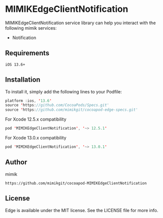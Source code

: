 # MIMIKEdgeClientNotification

 MIMIKEdgeClientNotification service library can help you interact with the following mimik services:

 * Notification

## Requirements
```
iOS 13.6+
```

## Installation

To install it, simply add the following lines to your Podfile:

```swift
platform :ios, '13.6'
source 'https://github.com/CocoaPods/Specs.git'
source 'https://github.com/mimikgit/cocoapod-edge-specs.git'
```

For Xcode 12.5.x compatibility

```swift
pod 'MIMIKEdgeClientNotification', '~> 12.5.1'
```

For Xcode 13.0.x compatibility

```swift
pod 'MIMIKEdgeClientNotification', '~> 13.0.1'
```


## Author

mimik
```
https://github.com/mimikgit/cocoapod-MIMIKEdgeClientNotification
```

## License

Edge is available under the MIT license. See the LICENSE file for more info.
